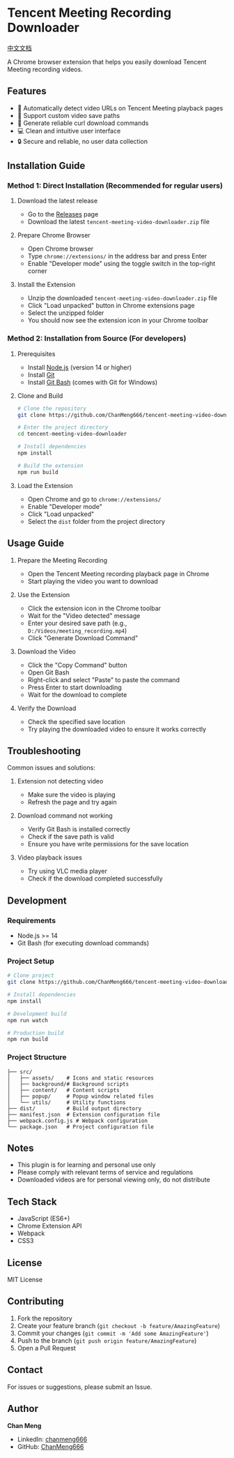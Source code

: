 # Tencent Meeting Recording Downloader

[中文文档](./README.zh-CN.md)

A Chrome browser extension that helps you easily download Tencent Meeting recording videos.

## Features

- 🎯 Automatically detect video URLs on Tencent Meeting playback pages
- 📂 Support custom video save paths
- 🚀 Generate reliable curl download commands
- 💻 Clean and intuitive user interface
- 🔒 Secure and reliable, no user data collection

## Installation Guide

### Method 1: Direct Installation (Recommended for regular users)

1. Download the latest release
   - Go to the [Releases](https://github.com/ChanMeng666/tencent-meeting-video-downloader/releases) page
   - Download the latest `tencent-meeting-video-downloader.zip` file

2. Prepare Chrome Browser
   - Open Chrome browser
   - Type `chrome://extensions/` in the address bar and press Enter
   - Enable "Developer mode" using the toggle switch in the top-right corner

3. Install the Extension
   - Unzip the downloaded `tencent-meeting-video-downloader.zip` file
   - Click "Load unpacked" button in Chrome extensions page
   - Select the unzipped folder
   - You should now see the extension icon in your Chrome toolbar

### Method 2: Installation from Source (For developers)

1. Prerequisites
   - Install [Node.js](https://nodejs.org/) (version 14 or higher)
   - Install [Git](https://git-scm.com/downloads)
   - Install [Git Bash](https://git-scm.com/downloads) (comes with Git for Windows)

2. Clone and Build
   ```bash
   # Clone the repository
   git clone https://github.com/ChanMeng666/tencent-meeting-video-downloader.git
   
   # Enter the project directory
   cd tencent-meeting-video-downloader
   
   # Install dependencies
   npm install
   
   # Build the extension
   npm run build
   ```

3. Load the Extension
   - Open Chrome and go to `chrome://extensions/`
   - Enable "Developer mode"
   - Click "Load unpacked"
   - Select the `dist` folder from the project directory

## Usage Guide

1. Prepare the Meeting Recording
   - Open the Tencent Meeting recording playback page in Chrome
   - Start playing the video you want to download

2. Use the Extension
   - Click the extension icon in the Chrome toolbar
   - Wait for the "Video detected" message
   - Enter your desired save path (e.g., `D:/Videos/meeting_recording.mp4`)
   - Click "Generate Download Command"

3. Download the Video
   - Click the "Copy Command" button
   - Open Git Bash
   - Right-click and select "Paste" to paste the command
   - Press Enter to start downloading
   - Wait for the download to complete

4. Verify the Download
   - Check the specified save location
   - Try playing the downloaded video to ensure it works correctly

## Troubleshooting

Common issues and solutions:

1. Extension not detecting video
   - Make sure the video is playing
   - Refresh the page and try again

2. Download command not working
   - Verify Git Bash is installed correctly
   - Check if the save path is valid
   - Ensure you have write permissions for the save location

3. Video playback issues
   - Try using VLC media player
   - Check if the download completed successfully

## Development

### Requirements

- Node.js >= 14
- Git Bash (for executing download commands)

### Project Setup

```bash
# Clone project
git clone https://github.com/ChanMeng666/tencent-meeting-video-downloader.git

# Install dependencies
npm install

# Development build
npm run watch

# Production build
npm run build
```

### Project Structure

```
├── src/
│   ├── assets/    # Icons and static resources
│   ├── background/# Background scripts
│   ├── content/   # Content scripts
│   ├── popup/     # Popup window related files
│   └── utils/     # Utility functions
├── dist/          # Build output directory
├── manifest.json  # Extension configuration file
├── webpack.config.js # Webpack configuration
└── package.json   # Project configuration file
```

## Notes

- This plugin is for learning and personal use only
- Please comply with relevant terms of service and regulations
- Downloaded videos are for personal viewing only, do not distribute

## Tech Stack

- JavaScript (ES6+)
- Chrome Extension API
- Webpack
- CSS3

## License

MIT License

## Contributing

1. Fork the repository
2. Create your feature branch (`git checkout -b feature/AmazingFeature`)
3. Commit your changes (`git commit -m 'Add some AmazingFeature'`)
4. Push to the branch (`git push origin feature/AmazingFeature`)
5. Open a Pull Request

## Contact

For issues or suggestions, please submit an Issue.

## Author

**Chan Meng**

- LinkedIn: [chanmeng666](https://www.linkedin.com/in/chanmeng666/)
- GitHub: [ChanMeng666](https://github.com/ChanMeng666)